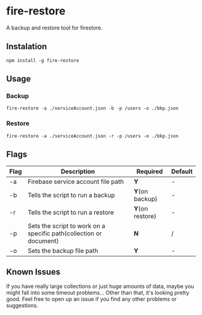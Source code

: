 # fire-restore
A backup and restore tool for firestore.

## Instalation
	npm install -g fire-restore

## Usage
### Backup
	fire-restore -a ./serviceAccount.json -b -p /users -o ./bkp.json
### Restore
	fire-restore -a ./serviceAccount.json -r -p /users -o ./bkp.json

## Flags
| Flag | Description | Required | Default |
| ---- | ----------- | -------- | ------- |
| -a   | Firebase service account file path | **Y** | - |
| -b   | Tells the script to run a backup | **Y**(on backup) | - |
| -r   | Tells the script to run a restore | **Y**(on restore) | - |
| -p   | Sets the script to work on a specific path(collection or document) | **N** | / |
| -o   | Sets the backup file path | **Y** | - |

## Known Issues
If you have really large collections or just huge amounts of data, maybe you might fall into some timeout problems...
Other than that, it's looking pretty good.
Feel free to open up an issue if you find any other problems or suggestions.